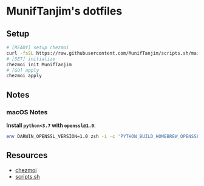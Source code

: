 # MunifTanjim's dotfiles

## Setup

```sh
# [READY] setup chezmoi
curl -fsSL https://raw.githubusercontent.com/MunifTanjim/scripts.sh/main/setup-chezmoi | bash
# [SET] initialize
chezmoi init MunifTanjim
# [GO] apply
chezmoi apply
```

## Notes

### macOS Notes

**Install `python<3.7` with `openssl@1.0`**:

```sh
env DARWIN_OPENSSL_VERSION=1.0 zsh -i -c 'PYTHON_BUILD_HOMEBREW_OPENSSL_FORMULA=openssl@1.0 pyenv install <version>'
```

## Resources

- [chezmoi](https://www.chezmoi.io)
- [scripts.sh](https://github.com/MunifTanjim/scripts.sh)
